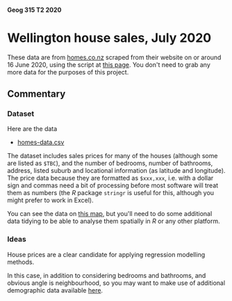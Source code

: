 #### Geog 315 T2 2020
# Wellington house sales, July 2020
These data are from [homes.co.nz](https://homes.co.nz) scraped from their website on or around 16 June 2020, using the script at [this page](web-scrape-homes.co.nz.ipynb). You don't need to grab any more data for the purposes of this project.

## Commentary
### Dataset
Here are the data

+ [homes-data.csv](homes-data.csv?raw=true)

The dataset includes sales prices for many of the houses (although some are listed as `$TBC`), and the number of bedrooms, number of bathrooms, address, listed suburb and locational information (as latitude and longitude). The price data because they are formatted as `$xxx,xxx`, i.e. with a dollar sign and commas need a bit of processing before most software will treat them as numbers (the _R_ package `stringr` is useful for this, although you might prefer to work in Excel).

You can see the data on [this map](homes.geojson), but you'll need to do some additional data tidying to be able to analyse them spatially in _R_ or any other platform.

### Ideas
House prices are a clear candidate for applying regression modelling methods.

In this case, in addition to considering bedrooms and bathrooms, and obvious angle is neighbourhood, so you may want to make use of additional demographic data available [here](../README.md#aotearoa-new-zealand-datasets). 
